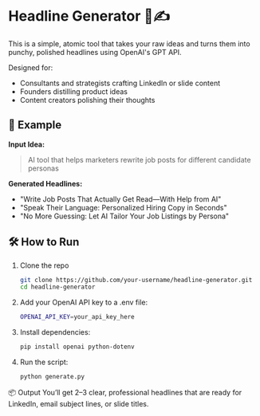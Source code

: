 # Headline Generator 🧠✍️

This is a simple, atomic tool that takes your raw ideas and turns them into punchy, polished headlines using OpenAI's GPT API.

Designed for:
- Consultants and strategists crafting LinkedIn or slide content
- Founders distilling product ideas
- Content creators polishing their thoughts

## 🚀 Example

**Input Idea:**
> AI tool that helps marketers rewrite job posts for different candidate personas

**Generated Headlines:**
- "Write Job Posts That Actually Get Read—With Help from AI"
- "Speak Their Language: Personalized Hiring Copy in Seconds"
- "No More Guessing: Let AI Tailor Your Job Listings by Persona"

## 🛠️ How to Run

1. Clone the repo  
   ```bash
   git clone https://github.com/your-username/headline-generator.git
   cd headline-generator
   ```
2. Add your OpenAI API key to a .env file:

   ```bash
   OPENAI_API_KEY=your_api_key_here
   ```
3. Install dependencies:

   ```bash
   pip install openai python-dotenv
   ```
4. Run the script:

   ```bash
   python generate.py
   ```

📦 Output
You’ll get 2–3 clear, professional headlines that are ready for LinkedIn, email subject lines, or slide titles.
